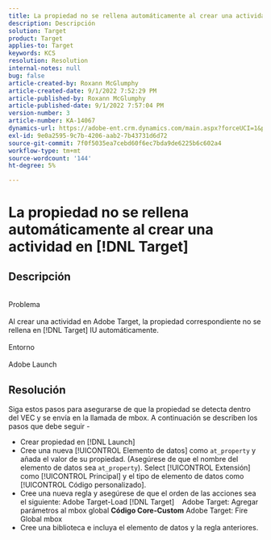 ```yaml
---
title: La propiedad no se rellena automáticamente al crear una actividad en [!DNL Target]
description: Descripción
solution: Target
product: Target
applies-to: Target
keywords: KCS
resolution: Resolution
internal-notes: null
bug: false
article-created-by: Roxann McGlumphy
article-created-date: 9/1/2022 7:52:29 PM
article-published-by: Roxann McGlumphy
article-published-date: 9/1/2022 7:57:04 PM
version-number: 3
article-number: KA-14067
dynamics-url: https://adobe-ent.crm.dynamics.com/main.aspx?forceUCI=1&pagetype=entityrecord&etn=knowledgearticle&id=80b37b96-2f2a-ed11-9db1-002248086a27
exl-id: 9e0a2595-9c7b-4206-aab2-7b43731d6d72
source-git-commit: 7f0f5035ea7cebd60f6ec7bda9de6225b6c602a4
workflow-type: tm+mt
source-wordcount: '144'
ht-degree: 5%

---
```


# La propiedad no se rellena automáticamente al crear una actividad en [!DNL Target]

## Descripción

<br>Problema<br><br>
Al crear una actividad en Adobe Target, la propiedad correspondiente no se rellena en [!DNL Target] IU automáticamente.
<br><br>Entorno<br><br>
Adobe Launch


## Resolución


Siga estos pasos para asegurarse de que la propiedad se detecta dentro del VEC y se envía en la llamada de mbox. A continuación se describen los pasos que debe seguir -

- Crear propiedad en [!DNL Launch]
- Cree una nueva [!UICONTROL Elemento de datos] como `at_property` y añada el valor de su propiedad. (Asegúrese de que el nombre del elemento de datos sea `at_property`). Select [!UICONTROL Extensión] como [!UICONTROL Principal] y el tipo de elemento de datos como [!UICONTROL Código personalizado].
- Cree una nueva regla y asegúrese de que el orden de las acciones sea el siguiente: Adobe Target-Load [!DNL Target]    Adobe Target: Agregar parámetros al mbox global  <b>Código Core-Custom</b>  Adobe Target: Fire Global mbox
- Cree una biblioteca e incluya el elemento de datos y la regla anteriores.
